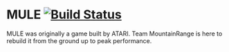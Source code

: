 # MULE [![Build Status](https://circleci.com/gh/MountainRange/MULE.svg?&style=svg)](https://circleci.com/gh/MountainRange/MULE)

MULE was originally a game built by ATARI. Team MountainRange is here to rebuild it from the ground up to peak performance.
